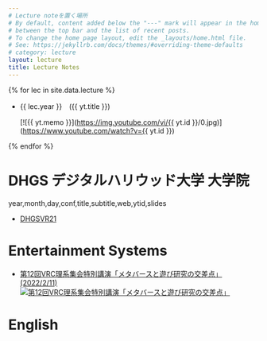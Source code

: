 ```yaml
---
# Lecture noteを置く場所
# By default, content added below the "---" mark will appear in the home page
# between the top bar and the list of recent posts.
# To change the home page layout, edit the _layouts/home.html file.
# See: https://jekyllrb.com/docs/themes/#overriding-theme-defaults
# category: lecture
layout: lecture
title: Lecture Notes
---
```


{% for lec in site.data.lecture %}


- {{ lec.year }}　({{ yt.title }})

  [![{{ yt.memo }}](https://img.youtube.com/vi/{{ yt.id }}/0.jpg)](https://www.youtube.com/watch?v={{ yt.id }})

{% endfor %}



# DHGS デジタルハリウッド大学 大学院 

year,month,day,conf,title,subtitle,web,ytid,slides

- [DHGSVR21](https://akihiko.shirai.as/dhgs/)

# Entertainment Systems

- [第12回VRC理系集会特別講演「メタバースと遊び研究の交差点」(2022/2/11)](https://akihiko.shirai.as/lecture/2022/02/12/Rikei-Meetup.html)
[![第12回VRC理系集会特別講演「メタバースと遊び研究の交差点」](https://img.youtube.com/vi/wGlwf8bsLQ4/0.jpg)](https://www.youtube.com/watch?v=wGlwf8bsLQ4)


# English


